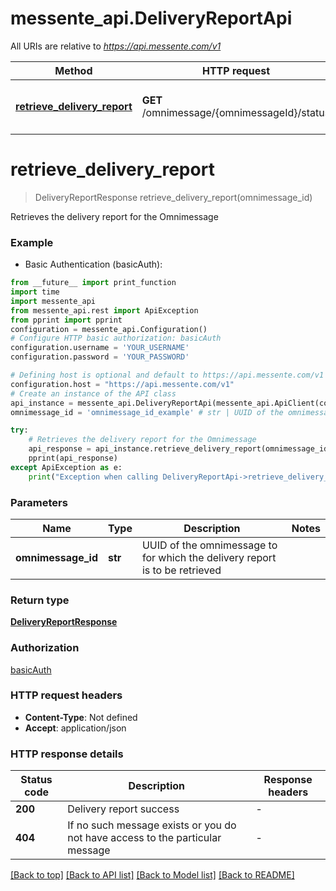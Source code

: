 # messente_api.DeliveryReportApi

All URIs are relative to *https://api.messente.com/v1*

Method | HTTP request | Description
------------- | ------------- | -------------
[**retrieve_delivery_report**](DeliveryReportApi.md#retrieve_delivery_report) | **GET** /omnimessage/{omnimessageId}/status | Retrieves the delivery report for the Omnimessage


# **retrieve_delivery_report**
> DeliveryReportResponse retrieve_delivery_report(omnimessage_id)

Retrieves the delivery report for the Omnimessage

### Example

* Basic Authentication (basicAuth):
```python
from __future__ import print_function
import time
import messente_api
from messente_api.rest import ApiException
from pprint import pprint
configuration = messente_api.Configuration()
# Configure HTTP basic authorization: basicAuth
configuration.username = 'YOUR_USERNAME'
configuration.password = 'YOUR_PASSWORD'

# Defining host is optional and default to https://api.messente.com/v1
configuration.host = "https://api.messente.com/v1"
# Create an instance of the API class
api_instance = messente_api.DeliveryReportApi(messente_api.ApiClient(configuration))
omnimessage_id = 'omnimessage_id_example' # str | UUID of the omnimessage to for which the delivery report is to be retrieved

try:
    # Retrieves the delivery report for the Omnimessage
    api_response = api_instance.retrieve_delivery_report(omnimessage_id)
    pprint(api_response)
except ApiException as e:
    print("Exception when calling DeliveryReportApi->retrieve_delivery_report: %s\n" % e)
```

### Parameters

Name | Type | Description  | Notes
------------- | ------------- | ------------- | -------------
 **omnimessage_id** | **str**| UUID of the omnimessage to for which the delivery report is to be retrieved | 

### Return type

[**DeliveryReportResponse**](DeliveryReportResponse.md)

### Authorization

[basicAuth](../README.md#basicAuth)

### HTTP request headers

 - **Content-Type**: Not defined
 - **Accept**: application/json

### HTTP response details
| Status code | Description | Response headers |
|-------------|-------------|------------------|
**200** | Delivery report success |  -  |
**404** | If no such message exists or you do not have access to the particular message |  -  |

[[Back to top]](#) [[Back to API list]](../README.md#documentation-for-api-endpoints) [[Back to Model list]](../README.md#documentation-for-models) [[Back to README]](../README.md)


